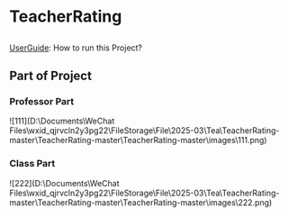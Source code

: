 # TeacherRating

## 

[UserGuide](UserGuide.md): How to run this Project?

## Part of Project

### Professor Part

![111](D:\Documents\WeChat Files\wxid_qjrvcln2y3pg22\FileStorage\File\2025-03\Tea\TeacherRating-master\TeacherRating-master\TeacherRating-master\images\111.png)

### Class Part

![222](D:\Documents\WeChat Files\wxid_qjrvcln2y3pg22\FileStorage\File\2025-03\Tea\TeacherRating-master\TeacherRating-master\TeacherRating-master\images\222.png)

### 



